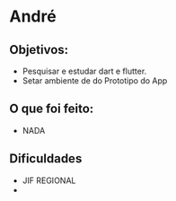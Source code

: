 <h1>André</h1>

<h2>Objetivos:</h2>

<ul>
    <li>Pesquisar e estudar dart e flutter.</li>
    <li>Setar ambiente de do Prototipo do App</li>
</ul>

<h2>O que foi feito:</h2>

<ul>
    <li>NADA</li>
</ul>

<h2>Dificuldades</h2>
<ul>
    <li>JIF REGIONAL<li>
</ul>
